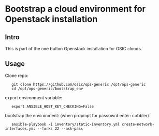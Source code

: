 Bootstrap a cloud environment for Openstack installation
========================================================

Intro
-----
This is part of the one button Openstack installation for OSIC clouds.

Usage
-----

Clone repo:

       git clone https://github.com/osic/ops-generic /opt/ops-generic
       cd /opt/ops-generic/bootstrap_env

export environment variable:

       export ANSIBLE_HOST_KEY_CHECKING=False

bootstrap the environment: (when propmpt for passowrd enter: cobbler)

       ansible-playbook -i inventory/static-inventory.yml create-network-interfaces.yml --forks 22 --ask-pass

